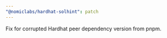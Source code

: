 ```yaml
---
"@nomiclabs/hardhat-solhint": patch
---
```


Fix for corrupted Hardhat peer dependency version from pnpm.
